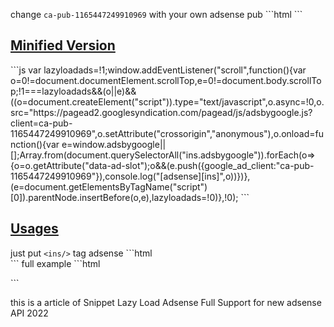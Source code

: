 <p>change <code>ca-pub-1165447249910969</code> with your own adsense pub
```html
<script type="text/javascript">//<![CDATA[
  var lazyloadads = false;
  window.addEventListener(
    'scroll',
    function () {
      var notop = 0 != document.documentElement.scrollTop;
      var notopbody = 0 != document.body.scrollTop;
      var noload = false === lazyloadads;
      if (noload && (notop || notopbody)) {
        var script = document.createElement('script');
        script.type = 'text/javascript';
        script.async = true;
        script.src =
          'https://pagead2.googlesyndication.com/pagead/js/adsbygoogle.js?client=ca-pub-1165447249910969';
        script.setAttribute('crossorigin', 'anonymous');
        script.onload = function () {
          var adsbygoogle = window.adsbygoogle || [];
          Array.from(document.querySelectorAll('ins.adsbygoogle')).forEach(
            (ins) => {
              var adsid = ins.getAttribute('data-ad-slot'); //nullable
              if (adsid) {
                adsbygoogle.push({ google_ad_client: "ca-pub-1165447249910969" });
                console.log('[adsense][ins]', adsid);
              }
            }
          );
        };
        var target = document.getElementsByTagName('script')[0];
        target.parentNode.insertBefore(script, target);
        lazyloadads = true;
      }
    },
    true
  );
//]]></script>
```</p>
<h2 id="minified-version" tabindex="-1"><a class="header-anchor" href="#minified-version">Minified Version</a></h2>
```js
var lazyloadads=!1;window.addEventListener("scroll",function(){var o=0!=document.documentElement.scrollTop,e=0!=document.body.scrollTop;!1===lazyloadads&&(o||e)&&((o=document.createElement("script")).type="text/javascript",o.async=!0,o.src="https://pagead2.googlesyndication.com/pagead/js/adsbygoogle.js?client=ca-pub-1165447249910969",o.setAttribute("crossorigin","anonymous"),o.onload=function(){var e=window.adsbygoogle||[];Array.from(document.querySelectorAll("ins.adsbygoogle")).forEach(o=>{o=o.getAttribute("data-ad-slot");o&&(e.push({google_ad_client:"ca-pub-1165447249910969"}),console.log("[adsense][ins]",o))})},(e=document.getElementsByTagName("script")[0]).parentNode.insertBefore(o,e),lazyloadads=!0)},!0);
```
<h2 id="usages" tabindex="-1"><a class="header-anchor" href="#usages">Usages</a></h2>
<p>just put <code>&lt;ins/&gt;</code> tag adsense
```html
<ins class="adsbygoogle" style="display:block" data-ad-format="autorelaxed" data-ad-client="ca-pub-1165447249910969" data-ad-slot="8307991972"></ins>
```
full example
```html
<section class="mb-5">
  <div class="card bg-light">
    <ins
      class="adsbygoogle"
      style="display: block"
      data-ad-format="autorelaxed"
      data-ad-client="ca-pub-1165447249910969"
      data-ad-slot="8307991972"
    ></ins>
  </div>
</section>
```</p>
<p>this is a article of Snippet Lazy Load Adsense Full Support for new adsense API 2022</p>
